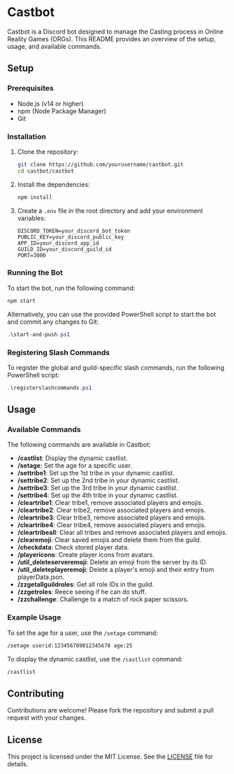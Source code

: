 # Castbot

Castbot is a Discord bot designed to manage the Casting process in Online Reality Games (ORGs). This README provides an overview of the setup, usage, and available commands.

## Setup

### Prerequisites

- Node.js (v14 or higher)
- npm (Node Package Manager)
- Git

### Installation

1. Clone the repository:
   ```bash
   git clone https://github.com/yourusername/castbot.git
   cd castbot/castbot
   ```

2. Install the dependencies:
   ```bash
   npm install
   ```

3. Create a `.env` file in the root directory and add your environment variables:
   ```env
   DISCORD_TOKEN=your_discord_bot_token
   PUBLIC_KEY=your_discord_public_key
   APP_ID=your_discord_app_id
   GUILD_ID=your_discord_guild_id
   PORT=3000
   ```

### Running the Bot

To start the bot, run the following command:
```bash
npm start
```

Alternatively, you can use the provided PowerShell script to start the bot and commit any changes to Git:
```powershell
.\start-and-push.ps1
```

### Registering Slash Commands

To register the global and guild-specific slash commands, run the following PowerShell script:
```powershell
.\registerslashcommands.ps1
```

## Usage

### Available Commands

The following commands are available in Castbot:

- **/castlist**: Display the dynamic castlist.
- **/setage**: Set the age for a specific user.
- **/settribe1**: Set up the 1st tribe in your dynamic castlist.
- **/settribe2**: Set up the 2nd tribe in your dynamic castlist.
- **/settribe3**: Set up the 3rd tribe in your dynamic castlist.
- **/settribe4**: Set up the 4th tribe in your dynamic castlist.
- **/cleartribe1**: Clear tribe1, remove associated players and emojis.
- **/cleartribe2**: Clear tribe2, remove associated players and emojis.
- **/cleartribe3**: Clear tribe3, remove associated players and emojis.
- **/cleartribe4**: Clear tribe4, remove associated players and emojis.
- **/cleartribeall**: Clear all tribes and remove associated players and emojis.
- **/clearemoji**: Clear saved emojis and delete them from the guild.
- **/checkdata**: Check stored player data.
- **/playericons**: Create player icons from avatars.
- **/util_deleteserveremoji**: Delete an emoji from the server by its ID.
- **/util_deleteplayeremoji**: Delete a player's emoji and their entry from playerData.json.
- **/zzgetallguildroles**: Get all role IDs in the guild.
- **/zzgetroles**: Reece seeing if he can do stuff.
- **/zzchallenge**: Challenge to a match of rock paper scissors.

### Example Usage

To set the age for a user, use the `/setage` command:
```bash
/setage userid:123456789012345678 age:25
```

To display the dynamic castlist, use the `/castlist` command:
```bash
/castlist
```

## Contributing

Contributions are welcome! Please fork the repository and submit a pull request with your changes.

## License

This project is licensed under the MIT License. See the [LICENSE](LICENSE) file for details.